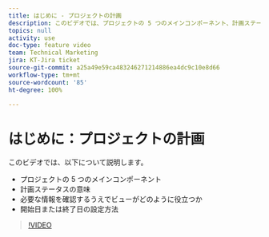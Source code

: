 ```yaml
---
title: はじめに - プロジェクトの計画
description: このビデオでは、プロジェクトの 5 つのメインコンポーネント、計画ステータスの意味、必要な情報を確認するうえでビューがどのように役立つか、開始日または終了日の設定方法について説明します。
topics: null
activity: use
doc-type: feature video
team: Technical Marketing
jira: KT-Jira ticket
source-git-commit: a25a49e59ca483246271214886ea4dc9c10e8d66
workflow-type: tm+mt
source-wordcount: '85'
ht-degree: 100%

---
```


# はじめに：プロジェクトの計画

このビデオでは、以下について説明します。

* プロジェクトの 5 つのメインコンポーネント
* 計画ステータスの意味
* 必要な情報を確認するうえでビューがどのように役立つか
* 開始日または終了日の設定方法

>[!VIDEO](https://video.tv.adobe.com/v/335086/?quality=12&learn=on)